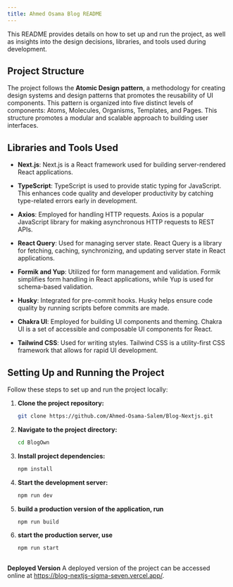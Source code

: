 ```yaml
---
title: Ahmed Osama Blog README
---
```


This README provides details on how to set up and run the project, as well as insights into the design decisions, libraries, and tools used during development.

## Project Structure

The project follows the **Atomic Design pattern**, a methodology for creating design systems and design patterns that promotes the reusability of UI components. This pattern is organized into five distinct levels of components: Atoms, Molecules, Organisms, Templates, and Pages. This structure promotes a modular and scalable approach to building user interfaces.

## Libraries and Tools Used

- **Next.js**: Next.js is a React framework used for building server-rendered React applications.

- **TypeScript**: TypeScript is used to provide static typing for JavaScript. This enhances code quality and developer productivity by catching type-related errors early in development.

- **Axios**: Employed for handling HTTP requests. Axios is a popular JavaScript library for making asynchronous HTTP requests to REST APIs.

- **React Query**: Used for managing server state. React Query is a library for fetching, caching, synchronizing, and updating server state in React applications.

- **Formik and Yup**: Utilized for form management and validation. Formik simplifies form handling in React applications, while Yup is used for schema-based validation.

- **Husky**: Integrated for pre-commit hooks. Husky helps ensure code quality by running scripts before commits are made.

- **Chakra UI**: Employed for building UI components and theming. Chakra UI is a set of accessible and composable UI components for React.

- **Tailwind CSS**: Used for writing styles. Tailwind CSS is a utility-first CSS framework that allows for rapid UI development.



## Setting Up and Running the Project

Follow these steps to set up and run the project locally:

1. **Clone the project repository:**
   ```bash
   git clone https://github.com/Ahmed-Osama-Salem/Blog-Nextjs.git

2. **Navigate to the project directory:**
   ```bash
   cd BlogOwn

3. **Install project dependencies:**
   ```bash
   npm install

4. **Start the development server:**
   ```bash
   npm run dev

5. **build a production version of the application, run**
   ```bash
   npm run build

6. **start the production server, use**
   ```bash
   npm run start
 


**Deployed Version**
A deployed version of the project can be accessed online at https://blog-nextjs-sigma-seven.vercel.app/.